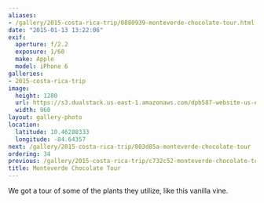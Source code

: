 ```yaml
---
aliases:
- /gallery/2015-costa-rica-trip/0880939-monteverde-chocolate-tour.html
date: "2015-01-13 13:22:06"
exif:
  aperture: f/2.2
  exposure: 1/60
  make: Apple
  model: iPhone 6
galleries:
- 2015-costa-rica-trip
image:
  height: 1280
  url: https://s3.dualstack.us-east-1.amazonaws.com/dpb587-website-us-east-1/asset/gallery/2015-costa-rica-trip/0880939-monteverde-chocolate-tour~1280.jpg
  width: 960
layout: gallery-photo
location:
  latitude: 10.46288333
  longitude: -84.64357
next: /gallery/2015-costa-rica-trip/803d85a-monteverde-chocolate-tour
ordering: 34
previous: /gallery/2015-costa-rica-trip/c732c52-monteverde-chocolate-tour
title: Monteverde Chocolate Tour
---
```


We got a tour of some of the plants they utilize, like this vanilla vine.
